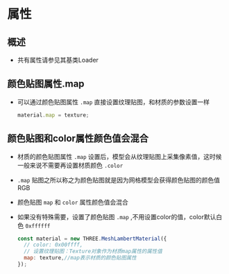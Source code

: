 # 属性

## 概述

+ 共有属性请参见其基类Loader

## 颜色贴图属性.map

+ 可以通过颜色贴图属性 `.map` 直接设置纹理贴图，和材质的参数设置一样

  ```js
  material.map = texture;
  ```

## 颜色贴图和color属性颜色值会混合

+ 材质的颜色贴图属性 `.map` 设置后，模型会从纹理贴图上采集像素值，这时候一般来说不需要再设置材质颜色 `.color`
+ `.map` 贴图之所以称之为颜色贴图就是因为网格模型会获得颜色贴图的颜色值RGB

+ 颜色贴图 `map` 和 `color` 属性颜色值会混合
+ 如果没有特殊需要，设置了颜色贴图 `.map` ,不用设置color的值，color默认白色 `0xffffff`

  ```js
  const material = new THREE.MeshLambertMaterial({
    // color: 0x00ffff,
    // 设置纹理贴图：Texture对象作为材质map属性的属性值
    map: texture,//map表示材质的颜色贴图属性
  });
  ```
